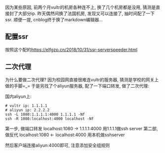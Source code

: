 因为某些原因, 前两个月vultr的机房各种连不上, 换了几个机房都是没用, 猜测是直接封了大部分ip.
昨天偶然间换了法国机房, 发现又可以连接了, 抽时间配了一下ssr.
顺便一提, cnblog终于换了markdown编辑器...

## 配置ssr
按照这个配的<https://elfgzp.cn/2018/10/31/ssr-serverspeeder.html>

## 二次代理
为什么要做二次代理?
因为校园网直接很难连vultr的服务器, 猜测是学校的网关上做的手脚=_=
于是另找了个aliyun服务器, 配了一下端口转发, 做了二次代理:

国内aliyun上:
```
# vultr ip: 1.1.1.1
# aliyun ip: 2.2.2.2
ssh -L 1080:1.1.1.1:4000 1.1.1.1 -Nf
ssh -R 1080:localhost:4000 localhost -Nf
```
第一步, 做端口转发 localhost:1080 -> 1.1.1.1:4000 用1.1.1.1做ssh server
第二部, 做反代 localhost:1080 <- localhost:4000 用本机做sshserver

然后客户端连接aliyun:4000即可, 注意添加安全组规则